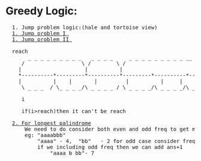 # Greedy Logic:
  <pre>
  1. Jump problem logic:(hale and tortoise view)
  <a href="https://github.com/teja963/DSA_All_Models/blob/master/Greedy/1.%20Jump.cpp">1. Jump problem I </a>
  <a href="https://github.com/teja963/DSA_All_Models/blob/master/Greedy/2.%20Jump%20II.cpp">1. Jump problem II </a>
  
  reach
       _ _ _ _ _ _ _ _ _   _ _ _ _     _ _ _ _ _ _ _ _ _ __ _ _ _     _ _ _ _ _ __ _ _ _ _ _ _ _ _
     /                  \ /        \ /                            \ /                             \
    |                    |          |                              |                               |
    *----------*---------*----------*---------*----------*---------*----------*---------*----------*
    |	       |	|	    |	      |	         |	   |	      |         |          |
     \ _ _ _  / \_ _ _ _/\ _ _ _ _ / \ _ _ _ _/\ _ _ _ _/\ _ _ _ _ /\_ _ _ _  /\ _ _ _ _/\_ _ _ _ /
     
     i
     
     if(i>reach)then it can't be reach
     
  <a href="https://github.com/teja963/DSA_All_Models/blob/master/Greedy/5.%20longest%20palindrome.cpp">2. For longest palindrome</a>
      We need to do consider both even and odd freq to get max 
      eg: "aaaabbb"
          "aaaa" - 4,  "bb"   - 2 for odd case consider freq-1 for even
          if we including odd freq then we can add ans+1
              "aaaa b bb"- 7
   </pre> 
          
